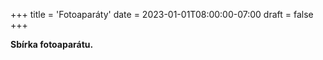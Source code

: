 +++
title = 'Fotoaparáty'
date = 2023-01-01T08:00:00-07:00
draft = false
+++

**Sbírka fotoaparátu.**
